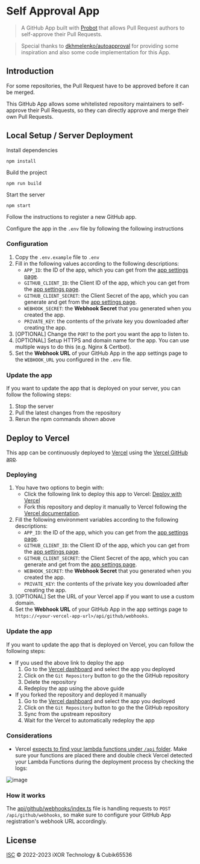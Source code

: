 # Self Approval App

> A GitHub App built with [Probot](https://github.com/probot/probot) that allows Pull Request authors to self-approve their Pull Requests.

> Special thanks to [dkhmelenko/autoapproval](https://github.com/dkhmelenko/autoapproval) for providing some inspiration and also some code implementation for this App.

## Introduction

For some repositories, the Pull Request have to be approved before it can be merged.

This GitHub App allows some whitelisted repository maintainers to self-approve their Pull Requests, so they can directly approve and merge their own Pull Requests.

## Local Setup / Server Deployment

Install dependencies

```
npm install
```

Build the project

```
npm run build
```

Start the server

```
npm start
```

Follow the instructions to register a new GitHub app.

Configure the app in the `.env` file by following the following instructions

### Configuration

1. Copy the `.env.example` file to `.env`
2. Fill in the following values according to the following descriptions:
    - `APP_ID`: the ID of the app, which you can get from the [app settings page](https://github.com/settings/apps).
    - `GITHUB_CLIENT_ID`: the Client ID of the app, which you can get from the [app settings page](https://github.com/settings/apps).
    - `GITHUB_CLIENT_SECRET`: the Client Secret of the app, which you can generate and get from the [app settings page](https://github.com/settings/apps).
    - `WEBHOOK_SECRET`: the **Webhook Secret** that you generated when you created the app.
    - `PRIVATE_KEY`: the contents of the private key you downloaded after creating the app.
3. \[OPTIONAL\] Change the `PORT` to the port you want the app to listen to.
4. \[OPTIONAL\] Setup HTTPS and domain name for the app. You can use multiple ways to do this (e.g. Nginx & Certbot).
5. Set the **Webhook URL** of your GitHub App in the app settings page to the `WEBHOOK_URL` you configured in the `.env` file.

### Update the app

If you want to update the app that is deployed on your server, you can follow the following steps:

1. Stop the server
2. Pull the latest changes from the repository
3. Rerun the npm commands shown above

## Deploy to Vercel

This app can be continuously deployed to [Vercel](https://vercel.com/) using the [Vercel GitHub app](https://github.com/apps/vercel).

### Deploying

1. You have two options to begin with:
    - Click the following link to deploy this app to Vercel: [Deploy with Vercel](https://vercel.com/new/clone?repository-url=https%3A%2F%2Fgithub.com%2Fself-approval%2Fapp&env=APP_ID,GITHUB_CLIENT_ID,GITHUB_CLIENT_SECRET,WEBHOOK_SECRET,PRIVATE_KEY&project-name=self-approval-app&repository-name=self-approval-app)
    - Fork this repository and deploy it manually to Vercel following the [Vercel documentation](https://vercel.com/docs/git#deploying).
2. Fill the following environment variables according to the following descriptions:
    - `APP_ID`: the ID of the app, which you can get from the [app settings page](https://github.com/settings/apps).
    - `GITHUB_CLIENT_ID`: the Client ID of the app, which you can get from the [app settings page](https://github.com/settings/apps).
    - `GITHUB_CLIENT_SECRET`: the Client Secret of the app, which you can generate and get from the [app settings page](https://github.com/settings/apps).
    - `WEBHOOK_SECRET`: the **Webhook Secret** that you generated when you created the app.
    - `PRIVATE_KEY`: the contents of the private key you downloaded after creating the app.
3. \[OPTIONAL\] Set the URL of your Vercel app if you want to use a custom domain.
4. Set the **Webhook URL** of your GitHub App in the app settings page to `https://<your-vercel-app-url>/api/github/webhooks`.

### Update the app

If you want to update the app that is deployed on Vercel, you can follow the following steps:

- If you used the above link to deploy the app
  1. Go to the [Vercel dashboard](https://vercel.com/dashboard) and select the app you deployed
  2. Click on the `Git Repository` button to go the the GitHub repository
  3. Delete the repository
  4. Redeploy the app using the above guide
- If you forked the repository and deployed it manually
  1. Go to the [Vercel dashboard](https://vercel.com/dashboard) and select the app you deployed
  2. Click on the `Git Repository` button to go the the GitHub repository
  3. Sync from the upstream repository
  4. Wait for the Vercel to automatically redeploy the app

### Considerations

- Vercel [expects to find your lambda functions under `/api` folder]([url](https://vercel.com/docs/concepts/functions/serverless-functions#deploying-serverless-functions)). Make sure your functions are placed there and double check Vercel detected your Lambda Functions during the deployment process by checking the logs:

![image](https://user-images.githubusercontent.com/2574275/187179364-b0019f95-be41-462a-97d5-facf4de39095.png)

### How it works

The [api/github/webhooks/index.ts](api/github/webhooks/index.ts) file is handling requests to `POST /api/github/webhooks`, so make sure to configure your GitHub App registration's webhook URL accordingly.

## License

[ISC](LICENSE) © 2022-2023 iXOR Technology & Cubik65536
